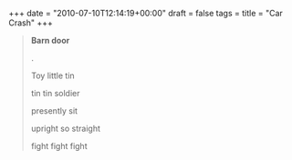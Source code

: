 +++
date = "2010-07-10T12:14:19+00:00"
draft = false
tags = 
title = "Car Crash"
+++
<blockquote>&#13;
<p><strong>Barn door<br /></strong></p>&#13;
<p>.</p>&#13;
<p>Toy little tin</p>&#13;
<p>tin tin soldier</p>&#13;
<p>presently sit</p>&#13;
<p>upright so straight</p>&#13;
<p>fight fight fight</p>&#13;
</blockquote> 